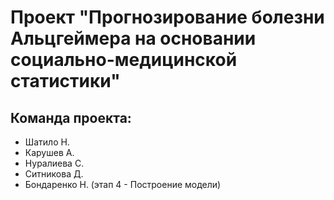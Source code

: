 # Проект "Прогнозирование болезни Альцгеймера на основании социально-медицинской статистики"

## Команда проекта:
- Шатило Н.
- Карушев А. 
- Нуралиева С. 
- Ситникова Д.  
- Бондаренко Н. (этап 4 - Построение модели)  
